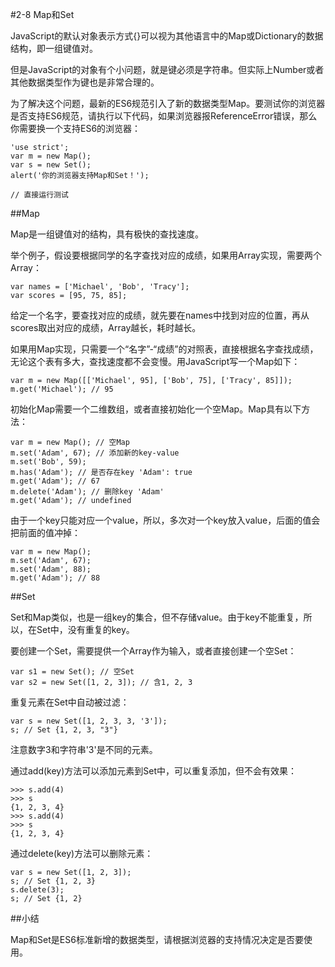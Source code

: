 #2-8 Map和Set


JavaScript的默认对象表示方式{}可以视为其他语言中的Map或Dictionary的数据结构，即一组键值对。

但是JavaScript的对象有个小问题，就是键必须是字符串。但实际上Number或者其他数据类型作为键也是非常合理的。

为了解决这个问题，最新的ES6规范引入了新的数据类型Map。要测试你的浏览器是否支持ES6规范，请执行以下代码，如果浏览器报ReferenceError错误，那么你需要换一个支持ES6的浏览器：

	'use strict';
	var m = new Map();
	var s = new Set();
	alert('你的浏览器支持Map和Set！');
	
	// 直接运行测试


##Map

Map是一组键值对的结构，具有极快的查找速度。

举个例子，假设要根据同学的名字查找对应的成绩，如果用Array实现，需要两个Array：

	var names = ['Michael', 'Bob', 'Tracy'];
	var scores = [95, 75, 85];
给定一个名字，要查找对应的成绩，就先要在names中找到对应的位置，再从scores取出对应的成绩，Array越长，耗时越长。

如果用Map实现，只需要一个“名字”-“成绩”的对照表，直接根据名字查找成绩，无论这个表有多大，查找速度都不会变慢。用JavaScript写一个Map如下：

	var m = new Map([['Michael', 95], ['Bob', 75], ['Tracy', 85]]);
	m.get('Michael'); // 95
初始化Map需要一个二维数组，或者直接初始化一个空Map。Map具有以下方法：

	var m = new Map(); // 空Map
	m.set('Adam', 67); // 添加新的key-value
	m.set('Bob', 59);
	m.has('Adam'); // 是否存在key 'Adam': true
	m.get('Adam'); // 67
	m.delete('Adam'); // 删除key 'Adam'
	m.get('Adam'); // undefined
由于一个key只能对应一个value，所以，多次对一个key放入value，后面的值会把前面的值冲掉：

	var m = new Map();
	m.set('Adam', 67);
	m.set('Adam', 88);
	m.get('Adam'); // 88
##Set

Set和Map类似，也是一组key的集合，但不存储value。由于key不能重复，所以，在Set中，没有重复的key。

要创建一个Set，需要提供一个Array作为输入，或者直接创建一个空Set：

	var s1 = new Set(); // 空Set
	var s2 = new Set([1, 2, 3]); // 含1, 2, 3
重复元素在Set中自动被过滤：

	var s = new Set([1, 2, 3, 3, '3']);
	s; // Set {1, 2, 3, "3"}
注意数字3和字符串'3'是不同的元素。

通过add(key)方法可以添加元素到Set中，可以重复添加，但不会有效果：

	>>> s.add(4)
	>>> s
	{1, 2, 3, 4}
	>>> s.add(4)
	>>> s
	{1, 2, 3, 4}
通过delete(key)方法可以删除元素：

	var s = new Set([1, 2, 3]);
	s; // Set {1, 2, 3}
	s.delete(3);
	s; // Set {1, 2}
##小结

Map和Set是ES6标准新增的数据类型，请根据浏览器的支持情况决定是否要使用。